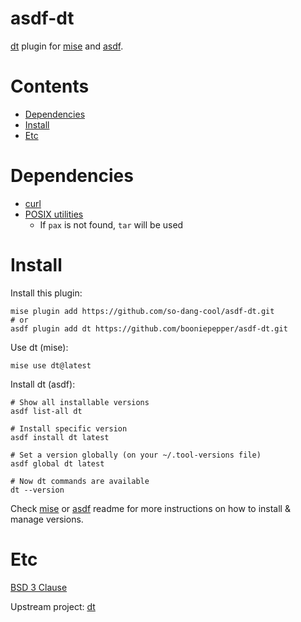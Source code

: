 # asdf-dt

[dt](https://dt.plumbing) plugin for [mise](https://github.com/jdx/mise) and [asdf](https://asdf-vm.com).

# Contents

- [Dependencies](#dependencies)
- [Install](#install)
- [Etc](#etc)

# Dependencies

- [curl](https://curl.se)
- [POSIX utilities](https://pubs.opengroup.org/onlinepubs/9699919799/idx/utilities.html)
  - If `pax` is not found, `tar` will be used

# Install

Install this plugin:

```shell
mise plugin add https://github.com/so-dang-cool/asdf-dt.git
# or
asdf plugin add dt https://github.com/booniepepper/asdf-dt.git
```

Use dt (mise):

```shell
mise use dt@latest
```

Install dt (asdf):

```shell
# Show all installable versions
asdf list-all dt

# Install specific version
asdf install dt latest

# Set a version globally (on your ~/.tool-versions file)
asdf global dt latest

# Now dt commands are available
dt --version
```

Check [mise](https://github.com/jdx/mise) or [asdf](https://github.com/asdf-vm/asdf)
readme for more instructions on how to install & manage versions.

# Etc

[BSD 3 Clause](LICENSE)

Upstream project: [dt](https://dt.plumbing)
